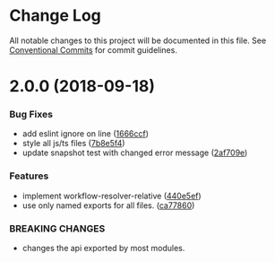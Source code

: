 # Change Log

All notable changes to this project will be documented in this file.
See [Conventional Commits](https://conventionalcommits.org) for commit guidelines.

<a name="2.0.0"></a>
# 2.0.0 (2018-09-18)


### Bug Fixes

* add eslint ignore on line ([1666ccf](https://github.com/havardh/workflow/commit/1666ccf))
* style all js/ts files ([7b8e5f4](https://github.com/havardh/workflow/commit/7b8e5f4))
* update snapshot test with changed error message ([2af709e](https://github.com/havardh/workflow/commit/2af709e))


### Features

* implement workflow-resolver-relative ([440e5ef](https://github.com/havardh/workflow/commit/440e5ef))
* use only named exports for all files. ([ca77860](https://github.com/havardh/workflow/commit/ca77860))


### BREAKING CHANGES

* changes the api exported by most modules.
